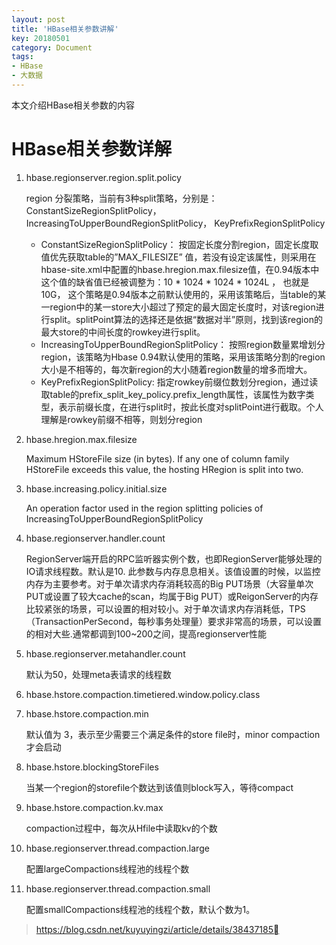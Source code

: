 ```yaml
---
layout: post
title: 'HBase相关参数讲解'
key: 20180501
category: Document
tags:
- HBase
- 大数据
---
```


本文介绍HBase相关参数的内容
<!--more-->

# HBase相关参数详解

1. hbase.regionserver.region.split.policy

	region 分裂策略，当前有3种split策略，分别是：ConstantSizeRegionSplitPolicy，IncreasingToUpperBoundRegionSplitPolicy， KeyPrefixRegionSplitPolicy
     
   - ConstantSizeRegionSplitPolicy： 按固定长度分割region，固定长度取值优先获取table的”MAX_FILESIZE” 值，若没有设定该属性，则采用在hbase-site.xml中配置的hbase.hregion.max.filesize值，在0.94版本中这个值的缺省值已经被调整为：10 * 1024 * 1024 * 1024L ， 也就是10G， 这个策略是0.94版本之前默认使用的，采用该策略后，当table的某一region中的某一store大小超过了预定的最大固定长度时，对该region进行split。splitPoint算法的选择还是依据“数据对半”原则，找到该region的最大store的中间长度的rowkey进行split。
   - IncreasingToUpperBoundRegionSplitPolicy： 按照region数量累增划分region，该策略为Hbase 0.94默认使用的策略，采用该策略分割的region大小是不相等的，每次新region的大小随着region数量的增多而增大。
   - KeyPrefixRegionSplitPolicy: 指定rowkey前缀位数划分region，通过读取table的prefix_split_key_policy.prefix_length属性，该属性为数字类型，表示前缀长度，在进行split时，按此长度对splitPoint进行截取。个人理解是rowkey前缀不相等，则划分region


2. hbase.hregion.max.filesize

	Maximum HStoreFile size (in bytes). If any one of column family HStoreFile exceeds this value, the hosting HRegion is 
	split into two.

3. hbase.increasing.policy.initial.size

	An operation factor used in the region splitting policies of IncreasingToUpperBoundRegionSplitPolicy

4. hbase.regionserver.handler.count

	RegionServer端开启的RPC监听器实例个数，也即RegionServer能够处理的IO请求线程数。默认是10.
	此参数与内存息息相关。该值设置的时候，以监控内存为主要参考。对于单次请求内存消耗较高的Big PUT场景（大容量单次PUT或设置了较大cache的scan，均属于Big PUT）或ReigonServer的内存比较紧张的场景，可以设置的相对较小。对于单次请求内存消耗低，TPS（TransactionPerSecond，每秒事务处理量）要求非常高的场景，可以设置的相对大些.通常都调到100~200之间，提高regionserver性能

5. hbase.regionserver.metahandler.count

	默认为50，处理meta表请求的线程数

6. hbase.hstore.compaction.timetiered.window.policy.class

7. hbase.hstore.compaction.min

	默认值为 3，表示至少需要三个满足条件的store file时，minor compaction才会启动

8. hbase.hstore.blockingStoreFiles

	当某一个region的storefile个数达到该值则block写入，等待compact

9. hbase.hstore.compaction.kv.max

	compaction过程中，每次从Hfile中读取kv的个数


10. hbase.regionserver.thread.compaction.large

	配置largeCompactions线程池的线程个数

11. hbase.regionserver.thread.compaction.small

	配置smallCompactions线程池的线程个数，默认个数为1。


> https://blog.csdn.net/kuyuyingzi/article/details/38437185
